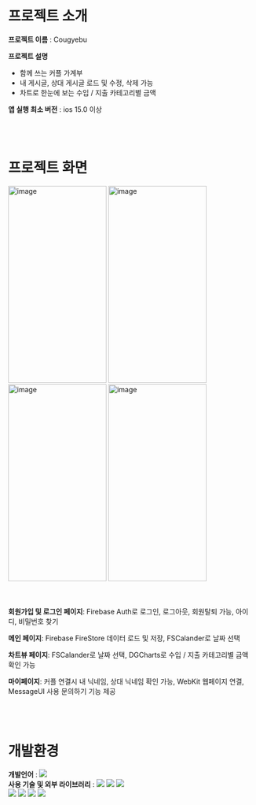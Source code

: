 # 프로젝트 소개
**프로젝트 이름** : Cougyebu

**프로젝트 설명**  
* 함께 쓰는 커플 가계부
* 내 게시글, 상대 게시글 로드 및 수정, 삭제 가능
* 차트로 한눈에 보는 수입 / 지출 카테고리별 금액


**앱 실행 최소 버전** : ios 15.0 이상

<br/><br/>

# 프로젝트 화면
<img width="200" height ="400" alt="image" src="https://github.com/Leehan-sol/Cougyebu/assets/139109343/dfa162ff-f612-455f-b39a-90947233ec03">
<img width="200" height ="400" alt="image" src="https://github.com/Leehan-sol/Cougyebu/assets/139109343/fcf53b57-7cfc-4038-83df-26d832ad2551">
<img width="200" height ="400" alt="image" src="https://github.com/Leehan-sol/Cougyebu/assets/139109343/1589b42d-3b75-433e-a51e-6de03f1c2b5d">
<img width="200" height ="400" alt="image" src="https://github.com/Leehan-sol/Cougyebu/assets/139109343/823a706f-d70c-4c09-9ea7-e63df859509c">
<br/><br/><br/>

**회원가입 및 로그인 페이지**: Firebase Auth로 로그인, 로그아웃, 회원탈퇴 가능, 아이디, 비밀번호 찾기<br/>

**메인 페이지**: Firebase FireStore 데이터 로드 및 저장, FSCalander로 날짜 선택 <br/>

**차트뷰 페이지**: FSCalander로 날짜 선택, DGCharts로 수입 / 지출 카테고리별 금액 확인 가능 <br/>

**마이페이지**: 커플 연결시 내 닉네임, 상대 닉네임 확인 가능, WebKit 웹페이지 연결, MessageUI 사용 문의하기 기능 제공 <br/>
<br/><br/><br/>

# 개발환경
**개발언어** : <img src="https://img.shields.io/badge/Swift-F05138?style=for-the-badge&logo=Swift&logoColor=white"> <br/>
**사용 기술 및 외부 라이브러리** : <img src="https://img.shields.io/badge/Snapkit-CCFFE5?style=for-the-badge&logo=Snapkit&logoColor=white"> 
<img src="https://img.shields.io/badge/Firebase-FFCA28?style=for-the-badge&logo=Firebase&logoColor=white"> 
<img src="https://img.shields.io/badge/SwiftSMTP-8C4FFF?style=for-the-badge&logo=SwiftSMTP&logoColor=white"><br/> 
<img src="https://img.shields.io/badge/NVActivityIndicatorView-E40046?style=for-the-badge&logo=NVActivityIndicatorView&logoColor=white">
<img src="https://img.shields.io/badge/FSCalander-4285F4?style=for-the-badge&logo=Google Calander&logoColor=white"> 
<img src="https://img.shields.io/badge/DGCharts-FF6384?style=for-the-badge&logo=Chart.js&logoColor=white">
<img src="https://img.shields.io/badge/Webkit-7DA0D0?style=for-the-badge&logo=webmin&logoColor=white">

